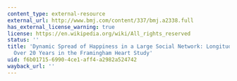 ```yaml
---
content_type: external-resource
external_url: http://www.bmj.com/content/337/bmj.a2338.full
has_external_license_warning: true
license: https://en.wikipedia.org/wiki/All_rights_reserved
status: ''
title: 'Dynamic Spread of Happiness in a Large Social Network: Longitudinal Analysis
  Over 20 Years in the Framingham Heart Study'
uid: f6b01715-6990-4ce1-aff4-a2982a524742
wayback_url: ''
---
```

